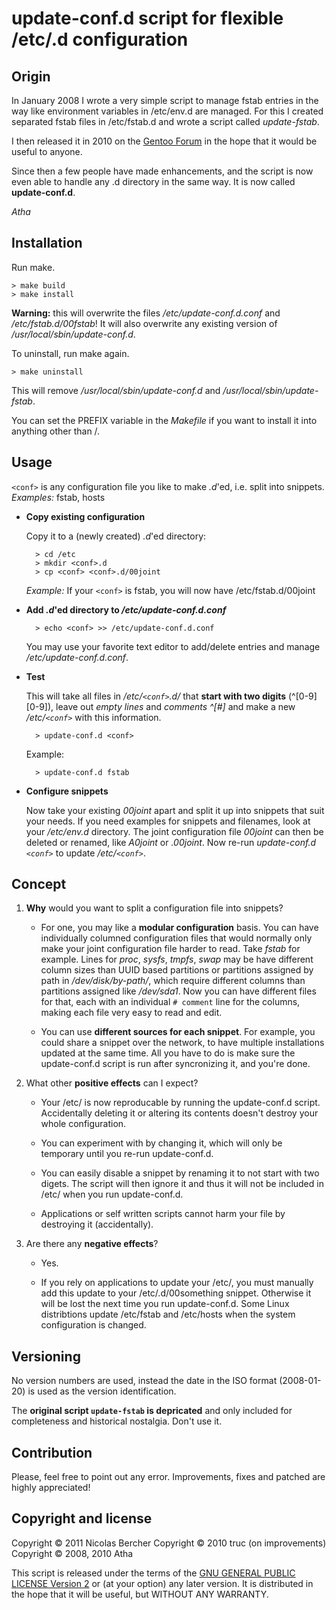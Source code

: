 update-conf.d script for flexible /etc/<conf>.d configuration
=============================================================


Origin
------

In January 2008 I wrote a very simple script to manage fstab entries in the way
like environment variables in /etc/env.d are managed. For this I created
separated fstab files in /etc/fstab.d and wrote a script called *update-fstab*.

I then released it in 2010 on the [Gentoo Forum](http://forums.gentoo.org/viewtopic.php?p=6364143) in the hope that it
would be useful to anyone.

Since then a few people have made enhancements, and the script is now even able
to handle any <conf>.d directory in the same way. It is now called **update-conf.d**.

*Atha*

Installation
------------

Run make.

    > make build
    > make install

**Warning:** this will overwrite the files */etc/update-conf.d.conf* and
*/etc/fstab.d/00fstab*! It will also overwrite any existing version of
*/usr/local/sbin/update-conf.d*.

To uninstall, run make again.

    > make uninstall

This will remove */usr/local/sbin/update-conf.d* and
*/usr/local/sbin/update-fstab*.

You can set the PREFIX variable in the *Makefile* if you want to install it into
anything other than /.

Usage
-----

``<conf>`` is any configuration file you like to make *.d*'ed, i.e. split into
snippets. *Examples:* fstab, hosts

* **Copy existing configuration**

  Copy it to a (newly created) *.d*'ed directory:

        > cd /etc
        > mkdir <conf>.d
        > cp <conf> <conf>.d/00joint

  *Example:* If your ``<conf>`` is fstab, you will now have /etc/fstab.d/00joint

* **Add *.d*'ed directory to _/etc/update-conf.d.conf_**

        > echo <conf> >> /etc/update-conf.d.conf

  You may use your favorite text editor to add/delete entries and manage
  */etc/update-conf.d.conf*.

* **Test**

  This will take all files in */etc/``<conf>``.d/* that **start with two
  digits** (^[0-9][0-9]), leave out *empty lines* and *comments ^[#]* and make a
  new */etc/``<conf>``* with  this information.

        > update-conf.d <conf>

  Example:

        > update-conf.d fstab

* **Configure snippets**

  Now take your existing *00joint* apart and split it up into snippets that
  suit your needs. If you need examples for snippets and filenames, look at your
  */etc/env.d* directory. The joint configuration file *00joint* can then be
  deleted or renamed, like *A0joint* or *.00joint*. Now re-run *update-conf.d
  ``<conf>``* to update */etc/``<conf>``*.

Concept
-------
1. **Why** would you want to split a configuration file into snippets?

   * For one, you may like a **modular configuration** basis. You can have
     individually columned configuration files that would normally only make your
     joint configuration file harder to read. 
     Take *fstab* for example. Lines for *proc*, *sysfs*, *tmpfs*, *swap* may be
     have different column sizes than UUID based partitions or partitions assigned
     by path in */dev/disk/by-path/*, which require different columns than
     partitions assigned like */dev/sda1*. Now you can have different files for
     that, each with an individual `# comment` line for the columns, making each
     file very easy to read and edit.

   * You can use **different sources for each snippet**. For example, you could
     share a snippet over the network, to have multiple installations updated at
     the same time. All you have to do is make sure the update-conf.d script is
     run after syncronizing it, and you're done.

2. What other **positive effects** can I expect?

   * Your /etc/<conf> is now reproducable by running the update-conf.d script.
     Accidentally deleting it or altering its contents doesn't destroy your whole
     configuration.

   * You can experiment with <conf> by changing it, which will only be temporary
     until you re-run update-conf.d.

   * You can easily disable a snippet by renaming it to not start with two
     digets. The script will then ignore it and thus it will not be included in
     /etc/<conf> when you run update-conf.d.

   * Applications or self written scripts cannot harm your <conf> file by
     destroying it (accidentally).

3. Are there any **negative effects**?

   * Yes.

   * If you rely on applications to update your /etc/<conf>, you must manually
     add this update to your /etc/<conf>.d/00something snippet. Otherwise it will
     be lost the next time you run update-conf.d. Some Linux distribtions update
     /etc/fstab and /etc/hosts when the system configuration is changed.

Versioning
----------

No version numbers are used, instead the date in the ISO format (2008-01-20) is used as the version identification.

The **original script `update-fstab` is depricated** and only included for completeness and historical nostalgia. Don't use it.

Contribution
------------

Please, feel free to point out any error. Improvements, fixes and patched are highly appreciated!

Copyright and license
---------------------

Copyright © 2011 Nicolas Bercher 
Copyright © 2010 truc (on improvements) 
Copyright © 2008, 2010 Atha 

This script is released under the terms of the [GNU GENERAL PUBLIC LICENSE Version 2](http://www.gnu.org/licenses/gpl-2.0-standalone.html) or (at your option) any later version.
It is distributed in the hope that it will be useful, but WITHOUT ANY WARRANTY.
